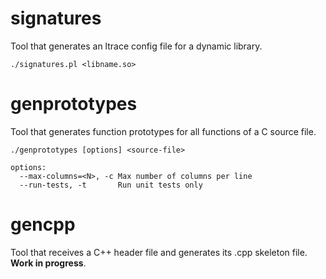 # signatures
Tool that generates an ltrace config file for a dynamic library.

    ./signatures.pl <libname.so>

# genprototypes
Tool that generates function prototypes for all functions of a C source file.

    ./genprototypes [options] <source-file>

    options:
      --max-columns=<N>, -c Max number of columns per line
      --run-tests, -t       Run unit tests only
# gencpp
Tool that receives a C++ header file and generates its .cpp skeleton file. **Work in progress**.
